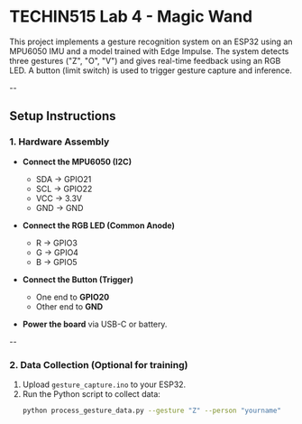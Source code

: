 # TECHIN515 Lab 4 - Magic Wand

This project implements a gesture recognition system on an ESP32 using an MPU6050 IMU and a model trained with Edge Impulse. The system detects three gestures ("Z", "O", "V") and gives real-time feedback using an RGB LED. A button (limit switch) is used to trigger gesture capture and inference.

--

## Setup Instructions

### 1. Hardware Assembly

- **Connect the MPU6050 (I2C)**  
  - SDA → GPIO21  
  - SCL → GPIO22  
  - VCC → 3.3V  
  - GND → GND

- **Connect the RGB LED (Common Anode)**  
  - R → GPIO3  
  - G → GPIO4  
  - B → GPIO5

- **Connect the Button (Trigger)**  
  - One end to **GPIO20**  
  - Other end to **GND**

- **Power the board** via USB-C or battery.

--

### 2. Data Collection (Optional for training)

1. Upload `gesture_capture.ino` to your ESP32.
2. Run the Python script to collect data:
   ```bash
   python process_gesture_data.py --gesture "Z" --person "yourname"
